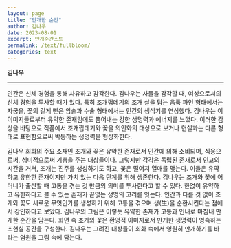 ```yaml
---
layout: page
title: "만개한 순간"
author: 김나우
date: 2023-08-01
excerpt: 만개순간스트
permalink: /text/fullbloom/
categories: text
---
```


**김나우**

---

인간은 신체 경험을 통해 사유하고 감각한다. 김나우는 사물을 감각할 때, 여성으로서의 신체 경험을 투사할 때가 있다. 특히 조개껍데기의 조개 살을 담는 움푹 파인 형태에서는 자궁을, 꽃의 길게 뻗은 암술과 수술 형태에서는 인간의 생식기를 연상했다. 김나우는 이 이미지들로부터 유약한 존재임에도 뿜어내는 강한 생명력과 에너지를 느꼈다. 이러한 감상을 바탕으로 작품에서 조개껍데기와 꽃을 의인화의 대상으로 보거나 현실과는 다른 형태로 표현함으로써 박동하는 생명력을 형상화한다.

김나우 회화의 주요 소재인 조개와 꽃은 유약한 존재로서 인간에 의해 소비되며, 식용으로써, 심미적으로써 기쁨을 주는 대상들이다. 그렇지만 각각은 독립된 존재로서 인고의 시간을 거쳐, 조개는 진주를 생성하기도 하고, 꽃은 떨어져 열매를 맺는다. 이들은 유약하고 유한한 존재이지만 가치 있는 다음 단계를 위해 생존한다. 김나우는 조개와 꽃에 어머니가 출산할 때 고통을 겪는 것 만큼의 의미를 투사한다고 할 수 있다. 한없이 유약하고 유한하다고 볼 수 있는 존재가 끝없는 생명의 고리를 잇는다. 인간과 다를 것 없이 조개와 꽃도 새로운 무엇인가를 생성하기 위해 고통을 겪으며 생(生)을 순환시킨다는 점에서 강인하다고 보았다. 김나우의 그림은 이렇듯 유약한 존재가 고통과 인내로 마침내 만개한 순간을 담는다. 화면 속 조개와 꽃은 환영적 이미지로서 만개한 생명력이 영속하는 초현실 공간을 구성한다. 김나우는 그려진 대상들이 회화 속에서 영원히 만개하기를 바라는 염원을 그림 속에 담는다. 
